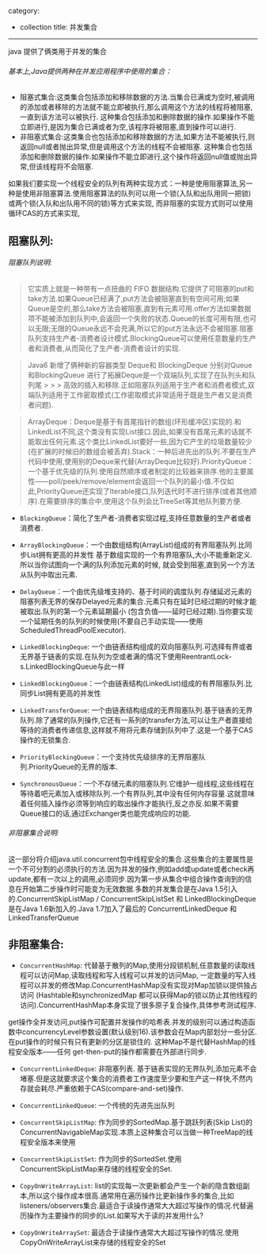 category: 
- collection
title: 并发集合
---
java 提供了俩类用于并发的集合

###### 基本上,Java提供两种在并发应用程序中使用的集合：
* 阻塞式集合:这类集合包括添加和移除数据的方法.当集合已满或为空时,被调用的添加或者移除的方法就不能立即被执行,那么调用这个方法的线程将被阻塞,一直到该方法可以被执行.
			  这种集合包括添加和删除数据的操作.如果操作不能立即进行,是因为集合已满或者为空,该程序将被阻塞,直到操作可以进行.
* 非阻塞式集合:这类集合也包括添加和移除数据的方法,如果方法不能被执行,则返回null或者抛出异常,但是调用这个方法的线程不会被阻塞.
				这种集合也包括添加和删除数据的操作.如果操作不能立即进行,这个操作将返回null值或抛出异常,但该线程将不会阻塞.
			  
如果我们要实现一个线程安全的队列有两种实现方式：一种是使用阻塞算法,另一种是使用非阻塞算法.使用阻塞算法的队列可以用一个锁(入队和出队用同一把锁)或两个锁(入队和出队用不同的锁)等方式来实现,
而非阻塞的实现方式则可以使用循环CAS的方式来实现,

## 阻塞队列:

###### 阻塞队列说明:
> 它实质上就是一种带有一点扭曲的 FIFO 数据结构.它提供了可阻塞的put和take方法.如果Queue已经满了,put方法会被阻塞直到有空间可用;如果Queue是空的,那么take方法会被阻塞,直到有元素可用.offer方法如果数据项不能被添加到队列中,会返回一个失败的状态.Queue的长度可用有限,也可以无限;无限的Queue永远不会充满,所以它的put方法永远不会被阻塞.阻塞队列支持生产者-消费者设计模式.BlockingQueue可以使用任意数量的生产者和消费者,从而简化了生产者-消费者设计的实现.

> Java6 新增了俩种新的容器类型 Deque和 BlockingDeque 分别对Queue 和BlockingQueue 进行了拓展Deque是一个双端队列,实现了在队列头和队列尾 > > > 高效的插入和移除.正如阻塞队列适用于生产者和消费者模式,双端队列适用于工作密取模式(工作密取模式非常适用于既是生产者又是消费者问题).

> ArrayDeque：Deque是基于有首尾指针的数组(环形缓冲区)实现的.和LinkedList不同,这个类没有实现List接口.因此,如果没有首尾元素的话就不能取出任何元素.这个类比LinkedList要好一些,因为它产生的垃圾数量较少(在扩展的时候旧的数组会被丢弃).Stack：一种后进先出的队列.不要在生产代码中使用,使用别的Deque来代替(ArrayDeque比较好).PriorityQueue：一个基于优先级的队列.使用自然顺序或者制定的比较器来排序.他的主要属性——poll/peek/remove/element会返回一个队列的最小值.不仅如此,PriorityQueue还实现了Iterable接口,队列迭代时不进行排序(或者其他顺序).在需要排序的集合中,使用这个队列会比TreeSet等其他队列要方便.

* `BlockingQueue`：简化了生产者-消费者实现过程,支持任意数量的生产者或者消费者.
* `ArrayBlockingQueue`：一个由数组结构(ArrayList)组成的有界阻塞队列.比同步List拥有更高的并发性
基于数组实现的一个有界阻塞队,大小不能重新定义.所以当你试图向一个满的队列添加元素的时候,
就会受到阻塞,直到另一个方法从队列中取出元素.

* `DelayQueue`：一个由优先级堆支持的、基于时间的调度队列.存储延迟元素的阻塞列表无界的保存Delayed元素的集合.元素只有在延时已经过期的时候才能被取出.队列的第一个元素延期最小
(包含负值——延时已经过期).当你要实现一个延期任务的队列的时候使用(不要自己手动实现——使用ScheduledThreadPoolExecutor).

* `LinkedBlockingDeque`: 一个由链表结构组成的双向阻塞队列.可选择有界或者无界基于链表的实现.在队列为空或者满的情况下使用ReentrantLock-s.LinkedBlockingQueue与此一样

* `LinkedBlockingQueue`：一个由链表结构(LinkedList)组成的有界阻塞队列.比同步List拥有更高的并发性

* `LinkedTransferQueue`: 一个由链表结构组成的无界阻塞队列.基于链表的无界队列.除了通常的队列操作,它还有一系列的transfer方法,可以让生产者直接给等待的消费者传递信息,这样就不用将元素存储到队列中了.这是一个基于CAS操作的无锁集合.

* `PriorityBlockingQueue`：一个支持优先级排序的无界阻塞队列.PriorityQueue的无界的版本.

* `SynchronousQueue`：一个不存储元素的阻塞队列.它维护一组线程,这些线程在等待着吧元素加入或移除队列.一个有界队列,其中没有任何内存容量.这就意味着任何插入操作必须等到响应的取出操作才能执行,反之亦反.如果不需要Queue接口的话,通过Exchanger类也能完成响应的功能.


###### 非阻塞集合说明:

这一部分将介绍java.util.concurrent包中线程安全的集合.这些集合的主要属性是一个不可分割的必须执行的方法.因为并发的操作,例如add或update或者check再update,都有一次以上的调用,必须同步.因为第一步从集合中组合操作查询到的信息在开始第二步操作时可能变为无效数据.多数的并发集合是在Java 1.5引入的.ConcurrentSkipListMap / ConcurrentSkipListSet 和 LinkedBlockingDeque
是在Java 1.6新加入的.Java 1.7加入了最后的 ConcurrentLinkedDeque 和 LinkedTransferQueue


## 非阻塞集合:

* `ConcurrentHashMap`:  代替基于散列的Map,使用分段锁机制,任意数量的读取线程可以访问Map,读取线程和写入线程可以并发的访问Map, 一定数量的写入线程可以并发的修改Map.ConcurrentHashMap没有实现对Map加锁以提供独占访问 (Hashtable和synchronizedMap 都可以获得Map的锁以防止其他线程的访问).ConcurrentHashMap本身实现了很多原子复合操作,具体参考测试程序.

get操作全并发访问,put操作可配置并发操作的哈希表.并发的级别可以通过构造函数中concurrencyLevel参数设置(默认级别16).该参数会在Map内部划分一些分区.在put操作的时候只有只有更新的分区是锁住的.
这种Map不是代替HashMap的线程安全版本——任何 get-then-put的操作都需要在外部进行同步.

* `ConcurrentLinkedDeque`: 非阻塞列表. 基于链表实现的无界队列,添加元素不会堵塞.但是这就要求这个集合的消费者工作速度至少要和生产这一样快,不然内存就会耗尽.严重依赖于CAS(compare-and-set)操作.

* `ConcurrentLinkedQueue`: 一个传统的先进先出队列

* `ConcurrentSkipListMap`: 作为同步的SortedMap.基于跳跃列表(Skip List)的ConcurrentNavigableMap实现.本质上这种集合可以当做一种TreeMap的线程安全版本来使用

* `ConcurrentSkipListSet`: 作为同步的SortedSet.使用 ConcurrentSkipListMap来存储的线程安全的Set.

* `CopyOnWriteArrayList`: list的实现每一次更新都会产生一个新的隐含数组副本,所以这个操作成本很高.通常用在遍历操作比更新操作多的集合,比如listeners/observers集合.最适合于读操作通常大大超过写操作的情况.代替遍历操作为主要操作的同步的List.如果写大于读的并发用什么?

* `CopyOnWriteArraySet`: 最适合于读操作通常大大超过写操作的情况.使用CopyOnWriteArrayList来存储的线程安全的Set










